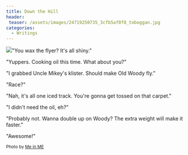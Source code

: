 ```yaml
---
title: Down the Hill
header:
 teaser: /assets/images/24719250735_3cfb5af0f8_toboggan.jpg
categories:
  - Writings
---
```

<img src="https://douglangille.github.io/assets/images/24719250735_3cfb5af0f8_toboggan.jpg">"You wax the flyer? It's all shiny."

"Yuppers. Cooking oil this time. What about you?"

"I grabbed Uncle Mikey's klister. Should make Old Woody fly."

"Race?"

"Nah, it's all one iced track. You're gonna get tossed on that carpet."

"I didn't need the oil, eh?"

"Probably not. Wanna double up on Woody? The extra weight will make it faster."

"Awesome!"

<small>Photo by <a href="http://www.flickr.com/photos/12357841@N02/24719250735">Me in ME</a></small>